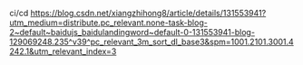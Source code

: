 ci/cd
https://blog.csdn.net/xiangzhihong8/article/details/131553941?utm_medium=distribute.pc_relevant.none-task-blog-2~default~baidujs_baidulandingword~default-0-131553941-blog-129069248.235^v39^pc_relevant_3m_sort_dl_base3&spm=1001.2101.3001.4242.1&utm_relevant_index=3
